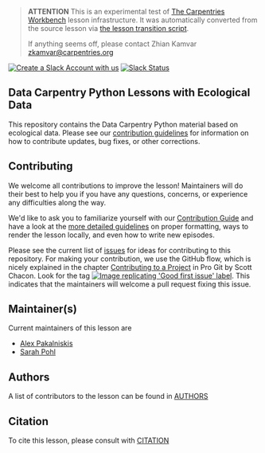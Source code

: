 > **ATTENTION** This is an experimental test of [The Carpentries Workbench](https://carpentries.github.io/workbench) lesson infrastructure.
> It was automatically converted from the source lesson via [the lesson transition script](https://github.com/carpentries/lesson-transition/).
> 
> If anything seems off, please contact Zhian Kamvar [zkamvar@carpentries.org](mailto:zkamvar@carpentries.org)

[![Create a Slack Account with us][slack-account-icon]][slack-heroku]
[![Slack Status][slack-status-icon]][slack-status]

## Data Carpentry Python Lessons with Ecological Data

This repository contains the Data Carpentry Python material based on ecological
data. Please see our [contribution guidelines](CONTRIBUTING.md) for information
on how to contribute updates, bug fixes, or other corrections.

## Contributing

We welcome all contributions to improve the lesson! Maintainers will do their best to help you
if you have any questions, concerns, or experience any difficulties along the way.

We'd like to ask you to familiarize yourself with our [Contribution Guide](CONTRIBUTING.md)
and have a look at the [more detailed guidelines][lesson-example] on proper formatting,
ways to render the lesson locally, and even how to write new episodes.

Please see the current list of [issues] for ideas for contributing to this
repository. For making your contribution, we use the GitHub flow, which is
nicely explained in the chapter [Contributing to a Project][contributing-to-a-project] in Pro Git
by Scott Chacon.
Look for the tag [![Image replicating 'Good first issue' label][gfi-label]][gfi].
This indicates that the maintainers will welcome a pull request fixing this issue.

## Maintainer(s)

Current maintainers of this lesson are

- [Alex Pakalniskis](https://github.com/alex-pakalniskis)
- [Sarah Pohl](https://github.com/LilithElina)

## Authors

A list of contributors to the lesson can be found in [AUTHORS](AUTHORS)

## Citation

To cite this lesson, please consult with [CITATION](CITATION)

[slack-heroku]: https://swc-slack-invite.herokuapp.com/
[slack-account-icon]: https://img.shields.io/badge/Create_Slack_Account-The_Carpentries-071159.svg
[slack-status]: https://swcarpentry.slack.com/messages/C9X44HCDS
[slack-status-icon]: https://img.shields.io/badge/Slack_Channel-dc--ecology--py-E01563.svg
[lesson-example]: https://carpentries.github.io/lesson-example
[issues]: https://github.com/datacarpentry/python-ecology-lesson/issues
[contributing-to-a-project]: https://git-scm.com/book/en/v2/GitHub-Contributing-to-a-Project
[gfi]: https://github.com/datacarpentry/python-ecology-lesson/labels/good%20first%20issue
[gfi-label]: https://img.shields.io/badge/-good%20first%20issue-gold.svg



